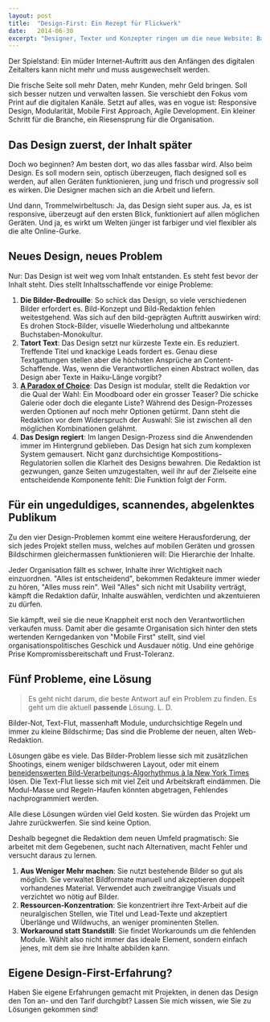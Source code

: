 ```yaml
---
layout: post
title:  "Design-First: Ein Rezept für Flickwerk"
date:   2014-06-30
excerpt: "Designer, Texter und Konzepter ringen um die neue Website: Bald soll sie stehen und die noch-nicht-ganz-digitale Organisation ins Web-2.0-Zeitalter katapultieren. Das Design kommt schliesslich und stellt die Redaktion vor Probleme."
---
```


Der Spielstand: Ein müder Internet-Auftritt aus den Anfängen des digitalen Zeitalters kann nicht mehr und muss ausgewechselt werden.

Die frische Seite soll mehr Daten, mehr Kunden, mehr Geld bringen. Soll sich besser nutzen und verwalten lassen. Sie verschiebt den Fokus vom Print auf die digitalen Kanäle. Setzt auf alles, was en vogue ist: Responsive Design, Modularität, Mobile First Approach, Agile Development. Ein kleiner Schritt für die Branche, ein Riesensprung für die Organisation.

## Das Design zuerst, der Inhalt später

Doch wo beginnen? Am besten dort, wo das alles fassbar wird. Also beim Design. Es soll modern sein, optisch überzeugen, flach designed soll es werden, auf allen Geräten funktionieren, jung und frisch und progressiv soll es wirken. Die Designer machen sich an die Arbeit und liefern.

Und dann, Trommelwirbeltusch: Ja, das Design sieht super aus. Ja, es ist responsive, überzeugt auf den ersten Blick, funktioniert auf allen möglichen Geräten. Und ja, es wirkt um Welten jünger ist farbiger und viel flexibler als die alte Online-Gurke.

## Neues Design, neues Problem

Nur: Das Design ist weit weg vom Inhalt entstanden. Es steht fest bevor der Inhalt steht. Dies stellt Inhaltsschaffende vor einige Probleme:

1.  **Die Bilder-Bedrouille**: So schick das Design, so viele verschiedenen Bilder erfordert es. Bild-Konzept und Bild-Redaktion fehlen weitestgehend. Was sich auf den bild-geprägten Auftritt auswirken wird: Es drohen Stock-Bilder, visuelle Wiederholung und altbekannte Buchstaben-Monokultur.
2.  **Tatort Text**: Das Design setzt nur kürzeste Texte ein. Es reduziert. Treffende Titel und knackige Leads fordert es. Genau diese Textgattungen stellen aber die höchsten Ansprüche an Content-Schaffende. Was, wenn die Verantwortlichen einen Abstract wollen, das Design aber Texte in Haiku-Länge vorgibt? 
3.  **<a href="http://embed.ted.com/talks/barry_schwartz_on_the_paradox_of_choice.html" title="Paradox of Choice" target="_blank">A Paradox of Choice</a>**: Das Design ist modular, stellt die Redaktion vor die Qual der Wahl: Ein Moodboard oder ein grosser Teaser? Die schicke Galerie oder doch die elegante Liste? Während des Design-Prozesses werden Optionen auf noch mehr Optionen getürmt. Dann steht die Redaktion vor dem Widerspruch der Auswahl: Sie ist zwischen all den möglichen Kombinationen gelähmt. 
4.  **Das Design regiert**: Im langen Design-Prozess sind die Anwendenden immer im Hintergrund geblieben. Das Design hat sich zum komplexen System gemausert. Nicht ganz durchsichtige Kompostitions-Regulatorien sollen die Klarheit des Designs bewahren. Die Redaktion ist gezwungen, ganze Seiten umzugestalten, weil ihr auf der Zielseite eine entscheidende Komponente fehlt: Die Funktion folgt der Form.

## Für ein ungeduldiges, scannendes, abgelenktes Publikum

Zu den vier Design-Problemen kommt eine weitere Herausforderung, der sich jedes Projekt stellen muss, welches auf mobilen Geräten und grossen Bildschirmen gleichermassen funktionieren will: Die Hierarchie der Inhalte.

Jeder Organisation fällt es schwer, Inhalte ihrer Wichtigkeit nach einzuordnen. "Alles ist entscheidend", bekommen Redakteure immer wieder zu hören, "Alles muss rein". Weil "Alles" sich nicht mit Usability verträgt, kämpft die Redaktion dafür, Inhalte auswählen, verdichten und akzentuieren zu dürfen.

Sie kämpft, weil sie die neue Knappheit erst noch den Verantwortlichen verkaufen muss. Damit aber die gesamte Organisation sich hinter den stets wertenden Kerngedanken von "Mobile First" stellt, sind viel organisationspolitisches Geschick und Ausdauer nötig. Und eine gehörige Prise Kompromissbereitschaft und Frust-Toleranz.

## Fünf Probleme, eine Lösung

> Es geht nicht darum, die beste Antwort auf ein Problem zu finden. Es geht um die aktuell **passende** Lösung. L. D.

Bilder-Not, Text-Flut, massenhaft Module, undurchsichtige Regeln und immer zu kleine Bildschirme; Das sind die Probleme der neuen, alten Web-Redaktion.

Lösungen gäbe es viele. Das Bilder-Problem liesse sich mit zusätzlichen Shootings, einem weniger bildschweren Layout, oder mit einem <a href="http://open.blogs.nytimes.com/2014/06/17/scoop-a-glimpse-into-the-nytimes-cms" target="_blank">beneidenswerten Bild-Verarbeitungs-Algorhythmus à la New York Times</a> lösen. Die Text-Flut liesse sich mit viel Zeit und Arbeitskraft eindämmen. Die Modul-Masse und Regeln-Haufen könnten abgetragen, Fehlendes nachprogrammiert werden.

Alle diese Lösungen würden viel Geld kosten. Sie würden das Projekt um Jahre zurückwerfen. Sie sind keine Option.

Deshalb begegnet die Redaktion dem neuen Umfeld pragmatisch: Sie arbeitet mit dem Gegebenen, sucht nach Alternativen, macht Fehler und versucht daraus zu lernen.

1.  **Aus Weniger Mehr machen**: Sie nutzt bestehende Bilder so gut als möglich. Sie verwaltet Bildformate manuell und akzeptieren doppelt vorhandenes Material. Verwendet auch zweitrangige Visuals und verzichtet wo nötig auf Bilder.
2.  **Ressourcen-Konzentration**: Sie konzentriert ihre Text-Arbeit auf die neuralgischen Stellen, wie Titel und Lead-Texte und akzeptiert Überlänge und Wildwuchs, an weniger prominenten Stellen.
3.  **Workaround statt Standstill**: Sie findet Workarounds um die fehlenden Module. Wählt also nicht immer das ideale Element, sondern einfach jenes, mit dem sie ihre Inhalte abbilden kann.

## Eigene Design-First-Erfahrung?

Haben Sie eigene Erfahrungen gemacht mit Projekten, in denen das Design den Ton an- und den Tarif durchgibt? Lassen Sie mich wissen, wie Sie zu Lösungen gekommen sind!